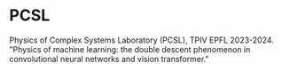 # PCSL

Physics of Complex Systems Laboratory (PCSL), TPIV EPFL 2023-2024. "Physics of machine learning: the double descent phenomenon in convolutional neural networks and vision transformer."
